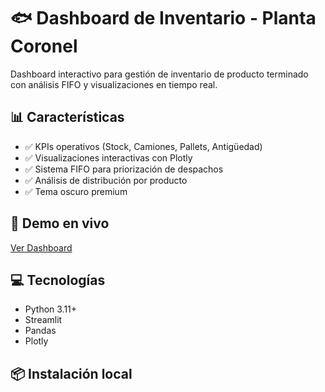 # 🐟 Dashboard de Inventario -  Planta Coronel

Dashboard interactivo para gestión de inventario de producto terminado con análisis FIFO y visualizaciones en tiempo real.

## 📊 Características

- ✅ KPIs operativos (Stock, Camiones, Pallets, Antigüedad)
- ✅ Visualizaciones interactivas con Plotly
- ✅ Sistema FIFO para priorización de despachos
- ✅ Análisis de distribución por producto
- ✅ Tema oscuro premium

## 🚀 Demo en vivo

[Ver Dashboard](https://tu-dashboard-url.streamlit.app)

## 💻 Tecnologías

- Python 3.11+
- Streamlit
- Pandas
- Plotly

## 📦 Instalación local

